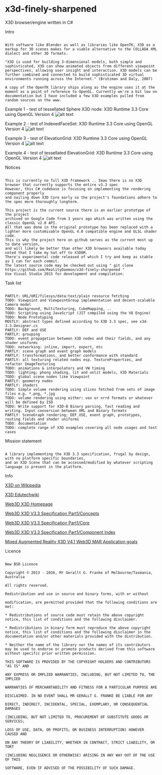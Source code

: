 # x3d-finely-sharpened
X3D browser/engine written in C#


Intro
```

With software like Blender as well as libraries like OpenTK, X3D as a markup for 3D scenes makes for a viable alternative to the COLLADA XML dialect and other 3D formats.

"X3D is used for building 3-dimensional models, both simple and sophisticated, X3D can show animated objects from different viewpoint perspectives, allowing user insight and interaction. X3D models can be further combined and connected to build sophisticated 3D virtual environments running across the Internet." (Brutzman and Daly, 2007)

A copy of the OpenTK library ships along as the engine uses it at the moment as a point of reference to OpenGL. Currently we're a bit low on documentation but I have included a few X3D examples pulled from random sources on the www.
```



Example 1 - test of tessellated Sphere X3D node: X3D Runtime 3.3 Core using OpenGL Version 4 
![alt text](screenshots/screenshot1.png "X3D Runtime Viewer Example 1")



Example 2 - test of IndexedFaceSet: X3D Runtime 3.3 Core using OpenGL Version 4 
![alt text](screenshots/screenshot2.png "X3D Runtime Viewer Example 2")



Example 3 - test of ElevationGrid: X3D Runtime 3.3 Core using OpenGL Version 4
![alt text](screenshots/screenshot3.png "X3D Runtime Viewer Example 3")



Example 4 - test of tessellated ElevationGrid: X3D Runtime 3.3 Core using OpenGL Version 4
![alt text](screenshots/screenshot4.png "X3D Runtime Viewer Example 4")




Notices
```

This is currently no full X3D framework .. Imao there is no X3D browser that currently supports the entire v3.3 spec 
However, this C# codebase is focusing on implementing the rendering component properly 
and nailing down X3D Core early so the project's foundations adhere to the spec more thoroughly longterm.

This project is the current source there is an earlier prototype of the project 
archived on Google Code from 3 years ago which was written using the classic OpenGL v2.0 API. 
All that was done in the original prototype has been replaced with a lighter more customisable OpenGL 4.0 compatible engine and GLSL shader code. 
This is why the project here on github serves as the current most up to date version, 
and will likely be better than other X3D browsers available today noted that I take my hat off to X3DOM.
There's experimental code released of which I try and keep as stable as I can for each commit. 
The latest source code may be checked out using " git clone https://github.com/RealityDaemon/x3d-finely-sharpened "
Use Visual Studio 2015 for development and compilation.

```

Task list
```

PARTLY: URL/URI/filesys/data:text/plain resource fetching
TODO: Viewpoint and ViewpointGroup implementation and decent-scalable Camera model
TODO: Background, MultiTexturing, CubeMapping, ..
TODO: Scripting using JavaScript (JIT compiled using the V8 Engine)
TODO: Node Prototyping
MOSTLY: abstract types defined according to X3D 3.3 spec, see x3d-3.3.Designer.cs
PARTLY: DEF and USE
PARTLY: grouping
TODO: event propagation between X3D nodes and their fields, and any shader uniforms
TODO: networking: inline, import, export, etc
PARTLY: scene graph and event graph models
PARTLY: transformations, and better conformance with standard
PARTLY: all texturing related nodes esp. TextureProperties, and refactor ImageTexturing
TODO: animations & interpolators and VW timing
TODO: lighting; phong shading, lit and unlit models, X3D Materials
TODO: global scene nodes like Viewpoint
PARTLY: geometry nodes
PARTLY: shaders
TODO: Simple volume rendering using slices fetched from sets of image files e.g. *.png, *.jpg
TODO: volume rendering using either: vox or nrrd formats or whatever will be defined by ISO
TODO: Write support for X3D-B Binary parsing, fast reading and writing. Input conversion between XML and Binary formats
PARTLY: SceneGraph rendering; DEF_USE, event graph, prototypes, routing fields and shader uniforms
TODO: documentation
TODO: complete range of X3D examples covering all node usages and test cases
```

Mission statement
```

A library implementing the X3D 3.3 specification, frugal by design, with no platform specific boundaries, 
and an X3D Scene that can be accessed/modified by whatever scripting language is present in the platform.
```

Info

[X3D on Wikipedia][1]

[X3D Edutechwiki][2]

[Web3D X3D Homepage][3]

[Web3D X3D V3.3 Specification Part1/Concepts][4]

[Web3D X3D V3.3 Specification Part1/Core][5]

[Web3D X3D V3.3 Specification Part1/Component Index][6]

[Mixed Augmented Reality X3D V4.1 Web3D MAR Application goals][7]

Licence

```

New BSD Licence

Copyright © 2013 - 2016, Mr Gerallt G. Franke of Melbourne/Tasmania, Australia

All rights reserved.

Redistribution and use in source and binary forms, with or without

modification, are permitted provided that the following conditions are met:

* Redistributions of source code must retain the above copyright notice, this list of conditions and the following disclaimer.

* Redistributions in binary form must reproduce the above copyright notice, this list of conditions and the following disclaimer in the documentation and/or other materials provided with the distribution.

* Neither the name of the library nor the names of its contributors may be used to endorse or promote products derived from this software without specific prior written permission.

THIS SOFTWARE IS PROVIDED BY THE COPYRIGHT HOLDERS AND CONTRIBUTORS "AS IS" AND

ANY EXPRESS OR IMPLIED WARRANTIES, INCLUDING, BUT NOT LIMITED TO, THE IMPLIED

WARRANTIES OF MERCHANTABILITY AND FITNESS FOR A PARTICULAR PURPOSE ARE

DISCLAIMED. IN NO EVENT SHALL MR GERALLT G. FRANKE BE LIABLE FOR ANY

DIRECT, INDIRECT, INCIDENTAL, SPECIAL, EXEMPLARY, OR CONSEQUENTIAL DAMAGES

(INCLUDING, BUT NOT LIMITED TO, PROCUREMENT OF SUBSTITUTE GOODS OR SERVICES;

LOSS OF USE, DATA, OR PROFITS; OR BUSINESS INTERRUPTION) HOWEVER CAUSED AND

ON ANY THEORY OF LIABILITY, WHETHER IN CONTRACT, STRICT LIABILITY, OR TORT

(INCLUDING NEGLIGENCE OR OTHERWISE) ARISING IN ANY WAY OUT OF THE USE OF THIS

SOFTWARE, EVEN IF ADVISED OF THE POSSIBILITY OF SUCH DAMAGE.

```

[1]: http://en.wikipedia.org/wiki/X3D
[2]: http://edutechwiki.unige.ch/en/X3D
[3]: http://www.web3d.org/x3d/
[4]: http://www.web3d.org/files/specifications/19775-1/V3.3/Part01/concepts.html
[5]: http://www.web3d.org/files/specifications/19775-1/V3.3/Part01/components/core.html
[6]: http://www.web3d.org/files/specifications/19775-1/V3.3/Part01/componentIndex.html
[7]: http://www.web3d.org/working-groups/mixed-augmented-reality-mar
